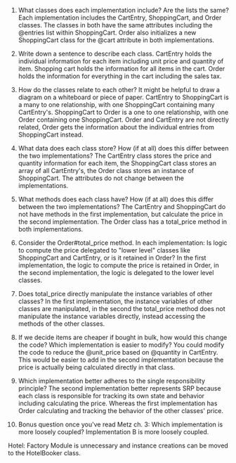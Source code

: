 1. What classes does each implementation include? Are the lists the same?
Each implementation includes the CartEntry, ShoppingCart, and Order classes. The classes in both have the same attributes including the @entries list within ShoppingCart. Order also initializes a new ShoppingCart class for the @cart attribute in both implementations.

2. Write down a sentence to describe each class.
CartEntry holds the individual information for each item including unit price and quantity of item.
Shopping cart holds the information for all items in the cart.
Order holds the information for everything in the cart including the sales tax.

3. How do the classes relate to each other? It might be helpful to draw a diagram on a whiteboard or piece of paper.
CartEntry to ShoppingCart is a many to one relationship, with one ShoppingCart containing many CartEntry's.
ShoppingCart to Order is a one to one relationship, with one Order containing one ShoppingCart.
Order and CartEntry are not directly related, Order gets the information about the individual entries from ShoppingCart instead.

4. What data does each class store? How (if at all) does this differ between the two implementations?
The CartEntry class stores the price and quantity information for each item, the ShoppingCart class stores an array of all CartEntry's, the Order class stores an instance of ShoppingCart. The attributes do not change between the implementations.

5. What methods does each class have? How (if at all) does this differ between the two implementations?
The CartEntry and ShoppingCart do not have methods in the first implementation, but calculate the price in the second implementation.
The Order class has a total_price method in both implementations.

6. Consider the Order#total_price method. In each implementation: Is logic to compute the price delegated to "lower level" classes like ShoppingCart and CartEntry, or is it retained in Order?
In the first implementation, the logic to compute the price is retained in Order, in the second implementation, the logic is delegated to the lower level classes.

7. Does total_price directly manipulate the instance variables of other classes?
In the first implementation, the instance variables of other classes are manipulated, in the second the total_price method does not manipulate the instance variables directly, instead accessing the methods of the other classes.

8. If we decide items are cheaper if bought in bulk, how would this change the code? Which implementation is easier to modify?
You could modify the code to reduce the @unit_price based on @quantity in CartEntry. This would be easier to add in the second implementation because the price is actually being calculated directly in that class.

9. Which implementation better adheres to the single responsibility principle?
The second implementation better represents SRP because each class is responsible for tracking its own state and behavior including calculating the price. Whereas the first implementation has Order calculating and tracking the behavior of the other classes' price. 

10. Bonus question once you've read Metz ch. 3: Which implementation is more loosely coupled?
Implementation B is more loosely coupled.


Hotel:
Factory Module is unnecessary and instance creations can be moved to the HotelBooker class.
